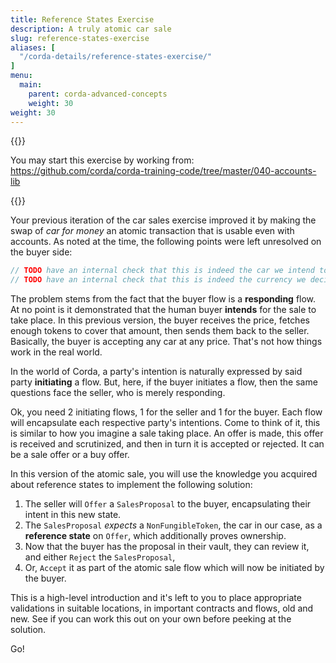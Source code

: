 ```yaml
---
title: Reference States Exercise
description: A truly atomic car sale
slug: reference-states-exercise
aliases: [
  "/corda-details/reference-states-exercise/"
]
menu:
  main:
    parent: corda-advanced-concepts
    weight: 30
weight: 30
---
```



{{<ExpansionPanel title="Code">}}

You may start this exercise by working from: https://github.com/corda/corda-training-code/tree/master/040-accounts-lib

{{</ExpansionPanel>}}

Your previous iteration of the car sales exercise improved it by making the swap of _car for money_ an atomic transaction that is usable even with accounts. As noted at the time, the following points were left unresolved on the buyer side:

```java
// TODO have an internal check that this is indeed the car we intend to buy.
// TODO have an internal check that this is indeed the currency we decided to use in the sale.
```
The problem stems from the fact that the buyer flow is a **responding** flow. At no point is it demonstrated that the human buyer **intends** for the sale to take place. In this previous version, the buyer receives the price, fetches enough tokens to cover that amount, then sends them back to the seller. Basically, the buyer is accepting any car at any price. That's not how things work in the real world.

In the world of Corda, a party's intention is naturally expressed by said party **initiating** a flow. But, here, if the buyer initiates a flow, then the same questions face the seller, who is merely responding.

Ok, you need 2 initiating flows, 1 for the seller and 1 for the buyer. Each flow will encapsulate each respective party's intentions. Come to think of it, this is similar to how you imagine a sale taking place. An offer is made, this offer is received and scrutinized, and then in turn it is accepted or rejected. It can be a sale offer or a buy offer.

In this version of the atomic sale, you will use the knowledge you acquired about reference states to implement the following solution:

1. The seller will `Offer` a `SalesProposal` to the buyer, encapsulating their intent in this new state.
2. The `SalesProposal` _expects_ a `NonFungibleToken`, the car in our case, as a **reference state** on `Offer`, which additionally proves ownership.
3. Now that the buyer has the proposal in their vault, they can review it, and either `Reject` the `SalesProposal`,
4. Or, `Accept` it as part of the atomic sale flow which will now be initiated by the buyer.

This is a high-level introduction and it's left to you to place appropriate validations in suitable locations, in important contracts and flows, old and new. See if you can work this out on your own before peeking at the solution.

Go!

